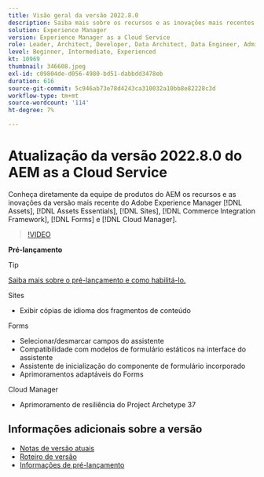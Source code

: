 ```yaml
---
title: Visão geral da versão 2022.8.0
description: Saiba mais sobre os recursos e as inovações mais recentes da versão 2022.8.0 do Adobe Experience Manager [!DNL Assets Essentials], [!DNL Sites], [!DNL Screens], [!DNL Forms] e [!DNL Cloud Foundation].
solution: Experience Manager
version: Experience Manager as a Cloud Service
role: Leader, Architect, Developer, Data Architect, Data Engineer, Admin, User
level: Beginner, Intermediate, Experienced
kt: 10969
thumbnail: 346608.jpeg
exl-id: c09804de-d056-4980-bd51-dabbdd3478eb
duration: 616
source-git-commit: 5c946ab73e78d4243ca310032a10bb8e82228c3d
workflow-type: tm+mt
source-wordcount: '114'
ht-degree: 7%

---
```


# Atualização da versão 2022.8.0 do AEM as a Cloud Service

Conheça diretamente da equipe de produtos do AEM os recursos e as inovações da versão mais recente do Adobe Experience Manager [!DNL Assets], [!DNL Assets Essentials], [!DNL Sites], [!DNL Commerce Integration Framework], [!DNL Forms] e [!DNL Cloud Manager].

>[!VIDEO](https://video.tv.adobe.com/v/346608/?quality=12&learn=on)

**Pré-lançamento**

>[!TIP]
>
>[Saiba mais sobre o pré-lançamento e como habilitá-lo.](https://experienceleague.adobe.com/docs/experience-manager-cloud-service/content/release-notes/prerelease.html)

Sites

* Exibir cópias de idioma dos fragmentos de conteúdo

Forms

* Selecionar/desmarcar campos do assistente
* Compatibilidade com modelos de formulário estáticos na interface do assistente
* Assistente de inicialização do componente de formulário incorporado
* Aprimoramentos adaptáveis do Forms

Cloud Manager

* Aprimoramento de resiliência do Project Archetype 37

<!-- Have questions about the release?  Discuss the release in [Experience League Communities](https://adobe.ly/3paYDAo) -->

## Informações adicionais sobre a versão

* [Notas de versão atuais](https://experienceleague.adobe.com/docs/experience-manager-cloud-service/content/release-notes/home.html?lang=pt-BR)
* [Roteiro de versão](https://experienceleague.adobe.com/docs/experience-manager-release-information/aem-release-updates/update-releases-roadmap.html?lang=pt-BR)
* [Informações de pré-lançamento](https://experienceleague.adobe.com/docs/experience-manager-cloud-service/content/release-notes/prerelease.html)
